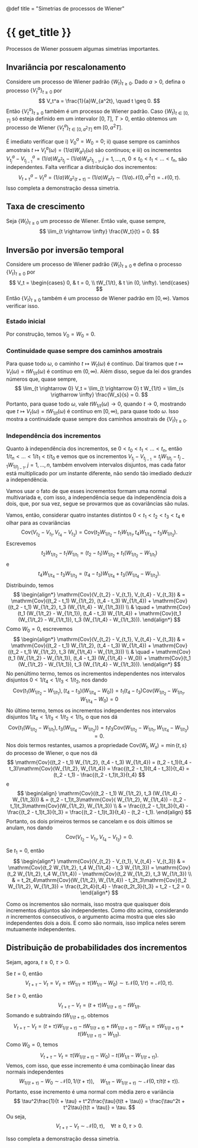 @def title = "Simetrias de processos de Wiener"

# {{ get_title }}

Processos de Wiener possuem algumas simetrias importantes.

## Invariância por rescalonamento

Considere um processo de Wiener padrão $\{W_t\}_{t\geq 0}$. Dado $a > 0$, defina o processo $\{V_t^a\}_{t\geq 0}$ por
$$
V_t^a = \frac{1}{a}W_{a^2t}, \quad t \geq 0.
$$
Então $\{V_t^a\}_{t\geq 0}$ também é um processo de Wiener padrão. Caso $\{W_t\}_{t\in [0, T]}$ só esteja definido em um intervalor $[0, T]$, $T > 0$, então obtemos um processo de Wiener $\{V_t^a\}_{t\in [0, a^2T]}$ em $[0, a^2T]$.

É imediato verificar que i) $V_0^a = W_0 = 0$; ii) quase sempre os caminhos amostrais $t \mapsto V_t^a(\omega) = (1/a)W_{a^2 t}(\omega)$ são contínuos; e iii) os incrementos $V_{t_j}^a - V_{t_{j-1}}^a = (1/a)W_{a^2 t_j} - (1/a)W_{a^2 t_{j-1}}$, $j = 1, \ldots, n$, $0 \leq t_0 < t_1 < \ldots < t_n$, são independentes. Falta verificar a distribuição dos incrementos:
$$
V_{t + \tau}^a - V_t^a = (1/a)W_{a^2(t + \tau)} - (1/a)W_{a^2t} \sim (1/a)\mathcal{N}(0, a^2\tau) = \mathcal{N}(0, \tau).
$$
Isso completa a demonstração dessa simetria.

## Taxa de crescimento

Seja $\{W_t\}_{t\geq 0}$ um processo de Wiener. Então vale, quase sempre,
$$
\lim_{t \rightarrow \infty} \frac{W_t}{t} = 0.
$$

## Inversão por inversão temporal

Considere um processo de Wiener padrão $\{W_t\}_{t\geq 0}$ e defina o processo $\{V_t\}_{t\geq 0}$ por
$$
V_t = \begin{cases}
0, & t = 0, \\
 tW_{1/t}, & t \in (0, \infty).
\end{cases}
$$
Então $\{V_t\}_{t\geq 0}$ também é um processo de Wiener padrão em $[0, \infty)$. Vamos verificar isso.

### Estado inicial

Por construção, temos $V_0 = W_0 = 0$.

### Continuidade quase sempre dos caminhos amostrais

Para quase todo $\omega$, o caminho $t \mapsto W_t(\omega)$ é contínuo. Daí tiramos que $t \mapsto V_t(\omega) = t W_{1/t}(\omega)$ é contínuo em $(0, \infty)$. Além disso, segue da lei dos grandes números que, quase sempre,
$$
\lim_{t \rightarrow 0} V_t = \lim_{t \rightarrow 0} t W_{1/t} = \lim_{s \rigtharrow \infty} \frac{W_s}{s} = 0.
$$
Portanto, para quase todo $\omega$, vale $t W_{1/t}(\omega) \rightarrow 0$, quando $t \rightarrow 0$, mostrando que $t \mapsto V_t(\omega) = t W_{1/t}(\omega)$ é contínuo em $[0, \infty)$, para quase todo $\omega$. Isso mostra a continuidade quase sempre dos caminhos amostrais de $\{V_t\}_{t\geq 0}$.

### Independência dos incrementos

Quanto à independência dos incrementos, se $0 < t_0 < t_1 < \ldots < t_n$, então $1/t_n < \ldots < 1/t_1 < t/t_0$ e vemos que os incrementos $V_{t_j} - V_{t_{j-1}} = t_jW_{1/t_j} - t_{j-1}W_{1/t_{j-1}}$, $j = 1, \ldots, n$, também envolvem intervalos disjuntos, mas cada fator está multiplicado por um instante diferente, não sendo tão imediado deduzir a independência.

Vamos usar o fato de que esses incrementos formam uma normal multivariada e, com isso, a independência seque da independência dois a dois, que, por sua vez, segue se provarmos que as covariâncias são nulas.

Vamos, então, considerar quatro instantes distintos $0 < t_1 < t_2 < t_3 < t_4$ e olhar para as covariâncias
$$
\mathrm{Cov}(V_{t_2} - V_{t_1}, V_{t_4} - V_{t_3}) = \mathrm{Cov}(t_2 W_{1/t_2} - t_1 W_{1/t_1}, t_4 W_{1/t_4} - t_3 W_{1/t_3}).
$$
Escrevemos
$$
t_2 W_{1/t_2} - t_1 W_{1/t_1} = (t_2 - t_1) W_{1/t_2} + t_1 (W_{1/t_2} - W_{1/t_1})
$$
e
$$
t_4 W_{1/t_4} - t_3 W_{1/t_3} = (t_4 - t_3) W_{1/t_4} + t_3 (W_{1/t_4} - W_{1/t_3}).
$$
Distribuindo, temos
$$
\begin{align*}
\mathrm{Cov}(V_{t_2} - V_{t_1}, V_{t_4} - V_{t_3}) & = \mathrm{Cov}((t_2 - t_1) W_{1/t_2}, (t_4 - t_3) W_{1/t_4}) + \mathrm{Cov}((t_2 - t_1) W_{1/t_2}, t_3 (W_{1/t_4} - W_{1/t_3})) \\
& \quad + \mathrm{Cov}(t_1 (W_{1/t_2} - W_{1/t_1}), (t_4 - t_3) W_{1/t_4}) + \mathrm{Cov}(t_1 (W_{1/t_2} - W_{1/t_1}), t_3 (W_{1/t_4} - W_{1/t_3})).
\end{align*}
$$
Como $W_0 = 0$, escrevemos
$$
\begin{align*}
\mathrm{Cov}(V_{t_2} - V_{t_1}, V_{t_4} - V_{t_3}) & = \mathrm{Cov}((t_2 - t_1) W_{1/t_2}, (t_4 - t_3) W_{1/t_4}) + \mathrm{Cov}((t_2 - t_1) W_{1/t_2}, t_3 (W_{1/t_4} - W_{1/t_3})) \\
& \quad + \mathrm{Cov}(t_1 (W_{1/t_2} - W_{1/t_1}), (t_4 - t_3) (W_{1/t_4} - W_0)) + \mathrm{Cov}(t_1 (W_{1/t_2} - W_{1/t_1}), t_3 (W_{1/t_4} - W_{1/t_3})).
\end{align*}
$$
No penúltimo termo, temos os incrementos independentes nos intervalos disjuntos $0 < 1/t_4 < 1/t_3 < 1/t_2$, nos dando
$$
\mathrm{Cov}(t_1 (W_{1/t_2} - W_{1/t_1}), (t_4 - t_3) (W_{1/t_4} - W_0)) = t_1 (t_4 - t_3)\mathrm{Cov}(W_{1/t_2} - W_{1/t_1}, W_{1/t_4} - W_0) = 0
$$
No último termo, temos os incrementos independentes nos intervalos disjuntos $1/t_4 < 1/t_3 < 1/t_2 < 1/t_1$, o que nos dá
$$
\mathrm{Cov}(t_1 (W_{1/t_2} - W_{1/t_1}), t_3 (W_{1/t_4} - W_{1/t_3})) = t_1 t_3 \mathrm{Cov}(W_{1/t_2} - W_{1/t_1}, W_{1/t_4} - W_{1/t_3}) = 0.
$$
Nos dois termos restantes, usamos a propriedade $\mathrm{Cov}(W_t, W_s) = \min\{t, s\}$ do processo de Wiener, o que nos dá
$$
\mathrm{Cov}((t_2 - t_1) W_{1/t_2}, (t_4 - t_3) W_{1/t_4}) = (t_2 - t_1)(t_4 - t_3)\mathrm{Cov}(W_{1/t_2}, W_{1/t_4}) = \frac{(t_2 - t_1)(t_4 - t_3)}{t_4} = (t_2 - t_1) - \frac{(t_2 - t_1)t_3}{t_4}
$$
e
$$
\begin{align}
\mathrm{Cov}((t_2 - t_1) W_{1/t_2}, t_3 (W_{1/t_4} - W_{1/t_3})) & = (t_2 - t_1)t_3\mathrm{Cov}( W_{1/t_2}, W_{1/t_4}) - (t_2 - t_1)t_3\mathrm{Cov}(W_{1/t_2}, W_{1/t_3}) \\
& = \frac{(t_2 - t_1)t_3}{t_4}  - \frac{(t_2 - t_1)t_3}{t_3} = \frac{(t_2 - t_1)t_3}{t_4} - (t_2 - t_1).
\end{align}
$$
Portanto, os dois primeiros termos se cancelam e os dois últimos se anulam, nos dando
$$
\mathrm{Cov}(V_{t_2} - V_{t_1}, V_{t_4} - V_{t_3}) = 0.
$$

Se $t_1 = 0$, então
$$
\begin{align*}
\mathrm{Cov}(V_{t_2} - V_{t_1}, V_{t_4} - V_{t_3}) & = \mathrm{Cov}(t_2 W_{1/t_2}, t_4 W_{1/t_4} - t_3 W_{1/t_3}) = \mathrm{Cov}(t_2 W_{1/t_2}, t_4 W_{1/t_4}) - \mathrm{Cov}(t_2 W_{1/t_2}, t_3 W_{1/t_3}) \\
  & = t_2t_4\mathrm{Cov}(W_{1/t_2}, W_{1/t_4}) - t_2t_3\mathrm{Cov}(t_2 W_{1/t_2}, W_{1/t_3}) = \frac{t_2t_4}{t_4} - \frac{t_2t_3}{t_3} = t_2 - t_2 = 0.
\end{align*}
$$

Como os incrementos são normais, isso mostra que quaisquer dois incrementos disjuntos são independentes. Como dito acima, considerando $n$ incrementos consecutivos, o argumento acima mostra que eles são independentes dois a dois. E como são normais, isso implica neles serem mutuamente independentes.

## Distribuição de probabilidades dos incrementos

Sejam, agora, $t \geq 0$, $\tau > 0$.

Se $t = 0$, então
$$
V_{t + \tau} - V_t = V_\tau = \tau W_{1/\tau} = \tau (W_{1/\tau} - W_0) \sim \tau \mathcal{N}(0, 1/\tau) = \mathcal{N}(0, \tau).
$$

Se $t > 0$, então
$$
V_{t + \tau} - V_t = (t + \tau)W_{1/(t + \tau)} - tW_{1/t}.
$$
Somando e subtraindo $t W_{1/(t + \tau)}$, obtemos
$$
V_{t + \tau} - V_t = (t + \tau)W_{1/(t + \tau)} - t W_{1/(t + \tau)} + t W_{1/(t + \tau)} - tW_{1/t} = \tau W_{1/(t + \tau)} + t (W_{1/(t + \tau)} - W_{1/t}).
$$
Como $W_0 = 0$, temos
$$
V_{t + \tau} - V_t  = \tau (W_{1/(t + \tau)} - W_0) - t (W_{1/t} - W_{1/(t + \tau)}).
$$
Vemos, com isso, que esse incremento é uma combinação linear das normais independentes
$$
W_{1/(t + \tau)} - W_0 \sim \mathcal{N}(0, 1/(t + \tau)), \quad W_{1/t} - W_{1/(t + \tau)} \sim \mathcal{N}(0, \tau/t(t + \tau)).
$$
Portanto, esse incremento é uma normal com média zero e variância
$$
\tau^2\frac{1}{t + \tau} + t^2\frac{\tau}{t(t + \tau)} = \frac{\tau^2t + t^2\tau}{t(t + \tau)} = \tau.
$$
Ou seja,
$$
V_{t + \tau} - V_t  \sim \mathcal{N}(0, \tau), \quad \forall t \geq 0, \;\tau > 0.
$$

Isso completa a demonstração dessa simetria.


